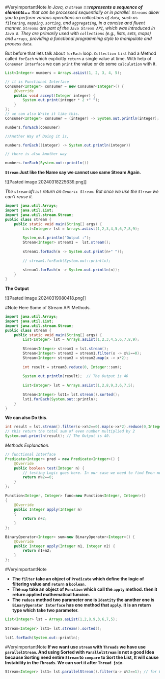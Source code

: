 #VeryImportantNote 
*In Java, a `stream` **==represents a sequence of elements==** that can be processed sequentially or in parallel. `Streams` allow you to perform various operations on collections of `data`, such as `filtering`, `mapping`, `sorting`, and `aggregating`, in a concise and fluent manner.
`Streams` are part of the `Java Stream API`, which was introduced in `Java 8`. They are primarily used with `collections` (e.g., lists, sets, maps) and `arrays`, providing a functional programming style to manipulate and process `data`.*

But before that lets talk about `forEach` loop.  `Collection List` had a Method called `forEach` which explicitly `return` a single value at time. With help of `Consumer Interface` we can `print` the value or do some `calculation` with it. 

```java
List<Integer> numbers = Arrays.asList(1, 2, 3, 4, 5);

// it is Functional Interface
Consumer<Integer> consumer = new Consumer<Integer>() {  
    @Override  
    public void accept(Integer integer) {  
        System.out.print(integer * 2 +" ");  
    }  
};
// we can also Write it like this.
Consumer<Integer> consumer = (integer) -> System.out.println(integer);

numbers.forEach(consumer)

//Another Way of Doing it is,

numbers.forEach((integer) -> System.out.println(integer))

// there is also Another way

numbers.forEach(System.out::println())

```

**`Stream` Just like the Name say we cannot use same Stream Again.**

![[Pasted image 20240318225639.png]]

*The `stream` of`list` return an `Generic Stream`. But once we use the `Stream` we can't reuse it.*

```java
import java.util.Arrays;  
import java.util.List;  
import java.util.stream.Stream;  
public class stream {  
    public static void main(String[] args) {  
        List<Integer> lst = Arrays.asList(1,2,3,4,5,6,7,8,9);  
        
        System,out.println("Output :");
        Stream<Integer> stream1 =  lst.stream();  
        
        stream1.forEach(n -> System.out.print(n+" "));
        
        // stream1.forEach(System.out::println);
        
        stream1.forEach(n -> System.out.println(n));  
    }  
}
```

**The Output**

![[Pasted image 20240319080418.png]]

#Note 
Here Some of Stream API Methods.
```java
import java.util.Arrays;  
import java.util.List;  
import java.util.stream.Stream;  
public class stream {  
    public static void main(String[] args) {  
        List<Integer> lst = Arrays.asList(1,2,3,4,5,6,7,8,9);  
        
        Stream<Integer> stream1 = lst.stream();  
        Stream<Integer> stream2 = stream1.filter(x -> x%2==0);
        Stream<Integer> stream3 = stream2.map(x -> x*2);  
        
        int result = stream3.reduce(0, Integer::sum);    
        
        System.out.println(result);  // The Output is 40
        
        List<Integer> lst = Arrays.asList(1,2,8,9,3,6,7,5);
        
        Stream<Integer> lst1= lst.stream().sorted();
        lst1.forEach(System.out::println);
    }  
}
```

**We can also Do this.**

```java
int result = lst.stream().filter(x->x%2==0).map(x->x*2).reduce(0,Integer::sum);
// this return the total sum of even number multiplied by 2
System.out.println(result); // The Output is 40.
```

*Methods Explanation.*

```java
// functional Interface
Predicate<Integer> pred = new Predicate<Integer>() {  
    @Override  
    public boolean test(Integer n) {  
	    // testing Logic goes here. In our case we need to find Even number. so,
        return n%2==0;  
    }  
};  
  
Function<Integer, Integer> func=new Function<Integer, Integer>()  
{  
    @Override  
    public Integer apply(Integer n)  
    {  
        return n+2;  
    }  
};  
  
BinaryOperator<Integer> sum=new BinaryOperator<Integer>() {  
    @Override  
    public Integer apply(Integer n1, Integer n2) {  
        return n1+n2;  
    }  
};
```

#VeryImportantNote 
- **The `filter` take an object of `Predicate` which define the logic of filtering value and `return` a `boolean`.**
- **The `map` take an object of `Function` which call the `apply` method. then it return applied mathematical funcion.**
- **The `reduce` method two parameter one is `Identity` the another one is `BinaryOperator Interface` has one method that `apply`. it is an return type which take two parameter.**

```java
List<Integer> lst = Arrays.asList(1,2,8,9,3,6,7,5);  
  
Stream<Integer> lst1= lst.stream().sorted();  
  
lst1.forEach(System.out::println);
```

#VeryImportantNote 
**If we want use `stream` with `Threads` we have use `parallelStream`. And using Sorted with `ParallelStream` is not a good Idea because Sorting need entire `Stream` to `compare` to Sort the List, It will cause Instability in the `Threads`. We can sort it after `Thread join`.**

```java
Stream<Integer> lst1= lst.parallelStream().filter(x-> x%2==1); // for ODD Number
```

